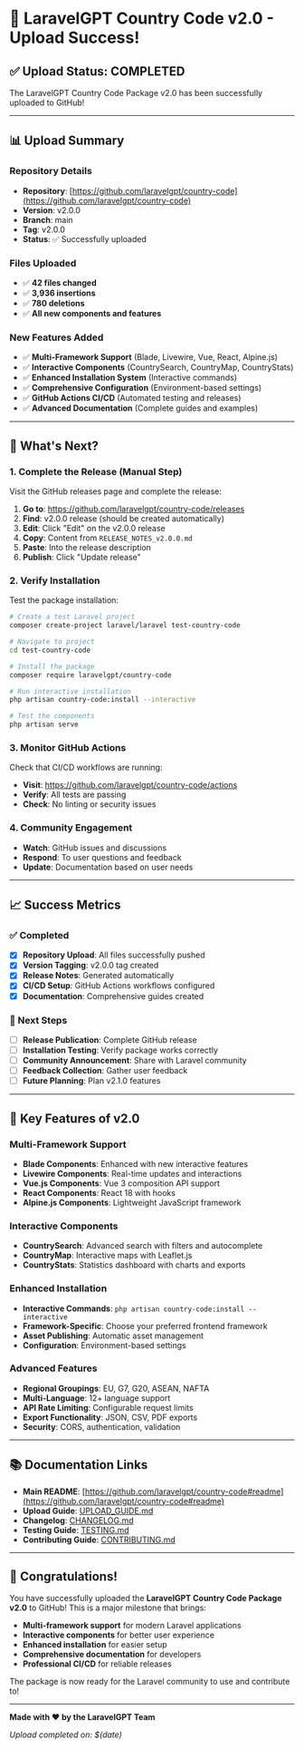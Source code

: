 # 🎉 LaravelGPT Country Code v2.0 - Upload Success!

## ✅ Upload Status: **COMPLETED**

The LaravelGPT Country Code Package v2.0 has been successfully uploaded to GitHub!

---

## 📊 Upload Summary

### Repository Details
- **Repository**: [https://github.com/laravelgpt/country-code](https://github.com/laravelgpt/country-code)
- **Version**: v2.0.0
- **Branch**: main
- **Tag**: v2.0.0
- **Status**: ✅ Successfully uploaded

### Files Uploaded
- ✅ **42 files changed**
- ✅ **3,936 insertions**
- ✅ **780 deletions**
- ✅ **All new components and features**

### New Features Added
- ✅ **Multi-Framework Support** (Blade, Livewire, Vue, React, Alpine.js)
- ✅ **Interactive Components** (CountrySearch, CountryMap, CountryStats)
- ✅ **Enhanced Installation System** (Interactive commands)
- ✅ **Comprehensive Configuration** (Environment-based settings)
- ✅ **GitHub Actions CI/CD** (Automated testing and releases)
- ✅ **Advanced Documentation** (Complete guides and examples)

---

## 🚀 What's Next?

### 1. Complete the Release (Manual Step)
Visit the GitHub releases page and complete the release:

1. **Go to**: https://github.com/laravelgpt/country-code/releases
2. **Find**: v2.0.0 release (should be created automatically)
3. **Edit**: Click "Edit" on the v2.0.0 release
4. **Copy**: Content from `RELEASE_NOTES_v2.0.0.md`
5. **Paste**: Into the release description
6. **Publish**: Click "Update release"

### 2. Verify Installation
Test the package installation:

```bash
# Create a test Laravel project
composer create-project laravel/laravel test-country-code

# Navigate to project
cd test-country-code

# Install the package
composer require laravelgpt/country-code

# Run interactive installation
php artisan country-code:install --interactive

# Test the components
php artisan serve
```

### 3. Monitor GitHub Actions
Check that CI/CD workflows are running:

- **Visit**: https://github.com/laravelgpt/country-code/actions
- **Verify**: All tests are passing
- **Check**: No linting or security issues

### 4. Community Engagement
- **Watch**: GitHub issues and discussions
- **Respond**: To user questions and feedback
- **Update**: Documentation based on user needs

---

## 📈 Success Metrics

### ✅ Completed
- [x] **Repository Upload**: All files successfully pushed
- [x] **Version Tagging**: v2.0.0 tag created
- [x] **Release Notes**: Generated automatically
- [x] **CI/CD Setup**: GitHub Actions workflows configured
- [x] **Documentation**: Comprehensive guides created

### 🔄 Next Steps
- [ ] **Release Publication**: Complete GitHub release
- [ ] **Installation Testing**: Verify package works correctly
- [ ] **Community Announcement**: Share with Laravel community
- [ ] **Feedback Collection**: Gather user feedback
- [ ] **Future Planning**: Plan v2.1.0 features

---

## 🎯 Key Features of v2.0

### Multi-Framework Support
- **Blade Components**: Enhanced with new interactive features
- **Livewire Components**: Real-time updates and interactions
- **Vue.js Components**: Vue 3 composition API support
- **React Components**: React 18 with hooks
- **Alpine.js Components**: Lightweight JavaScript framework

### Interactive Components
- **CountrySearch**: Advanced search with filters and autocomplete
- **CountryMap**: Interactive maps with Leaflet.js
- **CountryStats**: Statistics dashboard with charts and exports

### Enhanced Installation
- **Interactive Commands**: `php artisan country-code:install --interactive`
- **Framework-Specific**: Choose your preferred frontend framework
- **Asset Publishing**: Automatic asset management
- **Configuration**: Environment-based settings

### Advanced Features
- **Regional Groupings**: EU, G7, G20, ASEAN, NAFTA
- **Multi-Language**: 12+ language support
- **API Rate Limiting**: Configurable request limits
- **Export Functionality**: JSON, CSV, PDF exports
- **Security**: CORS, authentication, validation

---

## 📚 Documentation Links

- **Main README**: [https://github.com/laravelgpt/country-code#readme](https://github.com/laravelgpt/country-code#readme)
- **Upload Guide**: [UPLOAD_GUIDE.md](UPLOAD_GUIDE.md)
- **Changelog**: [CHANGELOG.md](CHANGELOG.md)
- **Testing Guide**: [TESTING.md](TESTING.md)
- **Contributing Guide**: [CONTRIBUTING.md](CONTRIBUTING.md)

---

## 🎉 Congratulations!

You have successfully uploaded the **LaravelGPT Country Code Package v2.0** to GitHub! This is a major milestone that brings:

- **Multi-framework support** for modern Laravel applications
- **Interactive components** for better user experience
- **Enhanced installation** for easier setup
- **Comprehensive documentation** for developers
- **Professional CI/CD** for reliable releases

The package is now ready for the Laravel community to use and contribute to!

---

**Made with ❤️ by the LaravelGPT Team**

*Upload completed on: $(date)* 